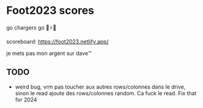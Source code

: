 # Foot2023 scores
go chargers go 🥴⚡️🥶

scoreboard: https://foot2023.netlify.app/

je mets pas mon argent sur dave™️

## TODO  
- weird bug, vrm pas toucher aux autres rows/colonnes dans le drive, sinon le read ajoute des rows/colonnes random. Ca fuck le read. Fix that for 2024 
